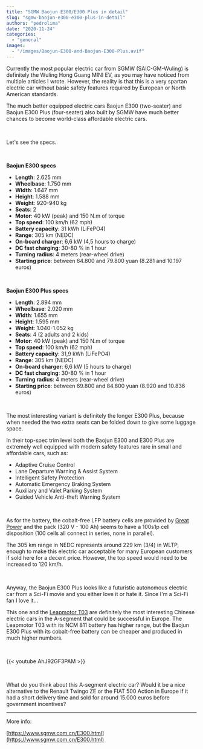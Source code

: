 ```yaml
---
title: "SGMW Baojun E300/E300 Plus in detail"
slug: "sgmw-baojun-e300-e300-plus-in-detail"
authors: "pedrolima"
date: "2020-11-24"
categories: 
  - "general"
images: 
  - "/images/Baojun-E300-and-Baojun-E300-Plus.avif"
---
```


Currently the most popular electric car from SGMW (SAIC-GM-Wuling) is definitely the Wuling Hong Guang MINI EV, as you may have noticed from multiple articles I wrote. However, the reality is that this is a very spartan electric car without basic safety features required by European or North American standards.

The much better equipped electric cars Baojun E300 (two-seater) and Baojun E300 Plus (four-seater) also built by SGMW have much better chances to become world-class affordable electric cars.

 

Let's see the specs.

 

**Baojun E300 specs**

- **Length**: 2.625 mm
- **Wheelbase**: 1.750 mm
- **Width**: 1.647 mm
- **Height**: 1.588 mm
- **Weight**: 920-940 kg
- **Seats**: 2
- **Motor**: 40 kW (peak) and 150 N.m of torque
- **Top speed**: 100 km/h (62 mph)
- **Battery capacity**: 31 kWh (LiFePO4)
- **Range**: 305 km (NEDC)
- **On-board charger**: 6,6 kW (4,5 hours to charge)
- **DC fast charging**: 30-80 % in 1 hour
- **Turning radius**: 4 meters (rear-wheel drive)
- **Starting price**: between 64.800 and 79.800 yuan (8.281 and 10.197 euros)

 

**Baojun E300 Plus specs**

- **Length**: 2.894 mm
- **Wheelbase**: 2.020 mm
- **Width**: 1.655 mm
- **Height**: 1.595 mm
- **Weight**: 1.040-1.052 kg
- **Seats**: 4 (2 adults and 2 kids)
- **Motor**: 40 kW (peak) and 150 N.m of torque
- **Top speed**: 100 km/h (62 mph)
- **Battery capacity**: 31,9 kWh (LiFePO4)
- **Range**: 305 km (NEDC)
- **On-board charger**: 6,6 kW (5 hours to charge)
- **DC fast charging**: 30-80 % in 1 hour
- **Turning radius**: 4 meters (rear-wheel drive)
- **Starting price**: between 69.800 and 84.800 yuan (8.920 and 10.836 euros)

 

The most interesting variant is definitely the longer E300 Plus, because when needed the two extra seats can be folded down to give some luggage space.

In their top-spec trim level both the Baojun E300 and E300 Plus are extremely well equipped with modern safety features rare in small and affordable cars, such as:

- Adaptive Cruise Control
- Lane Departure Warning & Assist System
- Intelligent Safety Protection
- Automatic Emergency Braking System
- Auxiliary and Valet Parking System
- Guided Vehicle Anti-theft Warning System

 

As for the battery, the cobalt-free LFP battery cells are provided by [Great Power](http://www.greatpower.net/) and the pack (320 V - 100 Ah) seems to have a 100s1p cell disposition (100 cells all connect in series, none in parallel).

The 305 km range in NEDC represents around 229 km (3/4) in WLTP, enough to make this electric car acceptable for many European customers if sold here for a decent price. However, the top speed would need to be increased to 120 km/h.

 

Anyway, the Baojun E300 Plus looks like a futuristic autonomous electric car from a Sci-Fi movie and you either love it or hate it. Since I'm a Sci-Fi fan I love it...

This one and the [Leapmotor T03](/2020/08/03/leapmotor-t03-great-small-electric-car/) are definitely the most interesting Chinese electric cars in the A-segment that could be successful in Europe. The Leapmotor T03 with its NCM 811 battery has higher range, but the Baojun E300 Plus with its cobalt-free battery can be cheaper and produced in much higher numbers.

 

{{< youtube AhJ92GF3PAM >}}

 

What do you think about this A-segment electric car? Would it be a nice alternative to the Renault Twingo ZE or the FIAT 500 Action in Europe if it had a short delivery time and sold for around 15.000 euros before government incentives?

---

More info:

[https://www.sgmw.com.cn/E300.html](https://www.sgmw.com.cn/E300.html)
